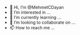 - 👋 Hi, I’m @MehmetCDayan
- 👀 I’m interested in ...
- 🌱 I’m currently learning ...
- 💞️ I’m looking to collaborate on ...
- 📫 How to reach me ...

<!---
MehmetCDayan/MehmetCDayan is a ✨ special ✨ repository because its `README.md` (this file) appears on your GitHub profile.
You can click the Preview link to take a look at your changes.
--->
